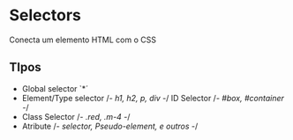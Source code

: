 # Selectors 

Conecta um elemento HTML com o CSS

## TIpos

* Global selector `*´
* Element/Type selector /*- h1, h2, p, div -*/
ID Selector /*- #box, #container -*/
* Class Selector /*- .red, .m-4 -*/
* Atribute /*- selector, Pseudo-element, e outros -*/